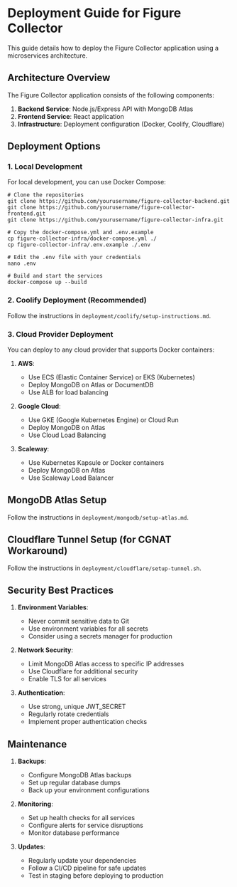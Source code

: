 # Deployment Guide for Figure Collector

This guide details how to deploy the Figure Collector application using a microservices architecture.

## Architecture Overview

The Figure Collector application consists of the following components:

1. **Backend Service**: Node.js/Express API with MongoDB Atlas
2. **Frontend Service**: React application
3. **Infrastructure**: Deployment configuration (Docker, Coolify, Cloudflare)

## Deployment Options

### 1. Local Development

For local development, you can use Docker Compose:

    # Clone the repositories
    git clone https://github.com/yourusername/figure-collector-backend.git
    git clone https://github.com/yourusername/figure-collector-frontend.git
    git clone https://github.com/yourusername/figure-collector-infra.git

    # Copy the docker-compose.yml and .env.example
    cp figure-collector-infra/docker-compose.yml ./
    cp figure-collector-infra/.env.example ./.env

    # Edit the .env file with your credentials
    nano .env

    # Build and start the services
    docker-compose up --build

### 2. Coolify Deployment (Recommended)

Follow the instructions in `deployment/coolify/setup-instructions.md`.

### 3. Cloud Provider Deployment

You can deploy to any cloud provider that supports Docker containers:

1. **AWS**:
   - Use ECS (Elastic Container Service) or EKS (Kubernetes)
   - Deploy MongoDB on Atlas or DocumentDB
   - Use ALB for load balancing

2. **Google Cloud**:
   - Use GKE (Google Kubernetes Engine) or Cloud Run
   - Deploy MongoDB on Atlas
   - Use Cloud Load Balancing

3. **Scaleway**:
   - Use Kubernetes Kapsule or Docker containers
   - Deploy MongoDB on Atlas
   - Use Scaleway Load Balancer

## MongoDB Atlas Setup

Follow the instructions in `deployment/mongodb/setup-atlas.md`.

## Cloudflare Tunnel Setup (for CGNAT Workaround)

Follow the instructions in `deployment/cloudflare/setup-tunnel.sh`.

## Security Best Practices

1. **Environment Variables**:
   - Never commit sensitive data to Git
   - Use environment variables for all secrets
   - Consider using a secrets manager for production

2. **Network Security**:
   - Limit MongoDB Atlas access to specific IP addresses
   - Use Cloudflare for additional security
   - Enable TLS for all services

3. **Authentication**:
   - Use strong, unique JWT_SECRET
   - Regularly rotate credentials
   - Implement proper authentication checks

## Maintenance

1. **Backups**:
   - Configure MongoDB Atlas backups
   - Set up regular database dumps
   - Back up your environment configurations

2. **Monitoring**:
   - Set up health checks for all services
   - Configure alerts for service disruptions
   - Monitor database performance

3. **Updates**:
   - Regularly update your dependencies
   - Follow a CI/CD pipeline for safe updates
   - Test in staging before deploying to production
